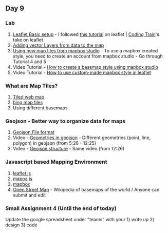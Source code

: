 ## Day 9

### Lab
1. [Leaflet Basic setup](https://editor.p5js.org/lee.inhye/sketches/KnMkIs-qM) - I followed [this tutorial](https://leafletjs.com/examples/quick-start/) on leaflet | [Coding Train](https://www.youtube.com/watch?v=nZaZ2dB6pow)'s take on leaflet 
2. [Adding vector Layers from data to the map](https://editor.p5js.org/lee.inhye/sketches/xaxi19D7c)
3. [Using new map tiles from mapbox studio](https://editor.p5js.org/lee.inhye/sketches/eu844Yjtf) - To use a mapbox created style, you need to create an account from mapbox studio - Go through Tutorial 4 and 5
4. Video Tutorial - [How to create a basemap style using mapbox studio](https://www.youtube.com/watch?v=9B851SXoKSw)
5. Video Tutorial - [How to use custom-made mapbox style in leaflet](https://www.youtube.com/watch?v=b6Oh4ZBKf6o)

### What are Map Tiles?
1. [Tiled web map](https://en.wikipedia.org/wiki/Tiled_web_map) 
2. [bing map tiles](https://docs.microsoft.com/en-us/bingmaps/articles/bing-maps-tile-system?redirectedfrom=MSDN)
3. Using different basemaps 

### Geojson - Better way to organize data for maps 
1. [Geojson File format](https://gist.github.com/wavded/1200773?short_path=99c1af9)
2. Video - [Geometries in geojson](https://youtu.be/8RPfrhzRw2s?t=326) - Different geometries (point, line, polygon) in geojson (from 5:26 - 12:25)
3. Video - [Geojson structure](https://youtu.be/8RPfrhzRw2s?t=746) - Same video (from 12:26)

### Javascript based Mapping Environment 
1. [leaflet js](https://leafletjs.com/)
2. [mappa js](https://mappa.js.org/)
3. [mapbox](https://www.mapbox.com/mapbox-studio/) 
4. [Open Street Map](https://www.openstreetmap.org/) - Wikipedia of basemaps of the world  / Anyone can submit and edit

### Small Assignment 4 (Until the end of today)
Update the google spreadsheet under "teams" with your 1) write up 2) design 3) code
